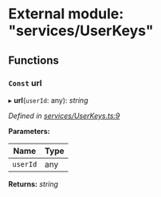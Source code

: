 # External module: "services/UserKeys"

## Functions

### `Const` url

▸ **url**(`userId`: any): *string*

*Defined in [services/UserKeys.ts:9](https://github.com/arsdehnel/node-gitlab/blob/c2ee9bb/src/services/UserKeys.ts#L9)*

**Parameters:**

Name | Type |
------ | ------ |
`userId` | any |

**Returns:** *string*
